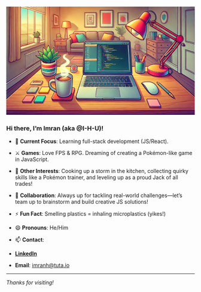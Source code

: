 
![Laptop and Coffee pic](laptopcoffee.webp)


### Hi there, I’m Imran (aka @I-H-U)!
- 🔭 **Current Focus**: Learning full-stack development (JS/React).
- ⚔️ **Games**: Love FPS & RPG. Dreaming of creating a Pokémon-like game in JavaScript.
- 🍳 **Other Interests**: Cooking up a storm in the kitchen, collecting quirky skills like a Pokémon trainer, and leveling up as a proud Jack of all trades!
- 🤝 **Collaboration**: Always up for tackling real-world challenges—let’s team up to brainstorm and build creative JS solutions!
- ⚡ **Fun Fact**: Smelling plastics = inhaling microplastics (yikes!)
- 😄 **Pronouns**: He/Him
  
- 📫 **Contact**:
- [**LinkedIn**](https://www.linkedin.com/in/imrah99)  
- **Email**: [imranh@tuta.io](mailto:imranh@tuta.io)

---
*Thanks for visiting!*


<!---
I-H-U/I-H-U is a ✨ special ✨ repository because its `README.md` (this file) appears on your GitHub profile.
You can click the Preview link to take a look at your changes.
--->
